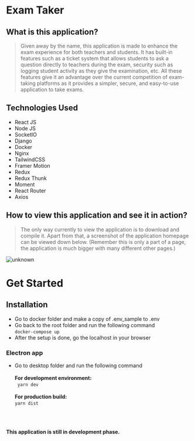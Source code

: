 # Exam Taker

## What is this application?
> Given away by the name, this application is made to enhance the exam experience for both teachers and students. It has built-in features such as a ticket system that allows students to ask a question directly to teachers during the exam, security such as logging student activity as they give the examination, etc. All these features give it an advantage over the current competition of exam-taking platforms as it provides a simpler, secure, and easy-to-use application to take exams.

## Technologies Used
- React JS
- Node JS
- SocketIO
- Django
- Docker
- Nginx
- TailwindCSS
- Framer Motion
- Redux
- Redux Thunk
- Moment
- React Router
- Axios

## How to view this application and see it in action?
> The only way currently to view the application is to download and compile it. Apart from that, a screenshot of the application homepage can be viewed down below. (Remember this is only a part of a page, the application is much bigger with many different other pages.)
 
![unknown](https://user-images.githubusercontent.com/88263300/129367257-4794f4c3-ce9d-4ed7-abbf-b9f271c4c3ea.png)

# Get Started

## **Installation**

- Go to docker folder and make a copy of .env_sample to .env
- Go back to the root folder and run the following command
  <br>
  `docker-compose up`
- After the setup is done, go the localhost in your browser

### **Electron app**

- Go to desktop folder and run the following command <br><br>
  **For development environment:**
  <br>
  ` yarn dev`
  <br>
  <br>
  **For production build:**
  <br>
  `yarn dist`

<br>
<br>

**This application is still in development phase.**
